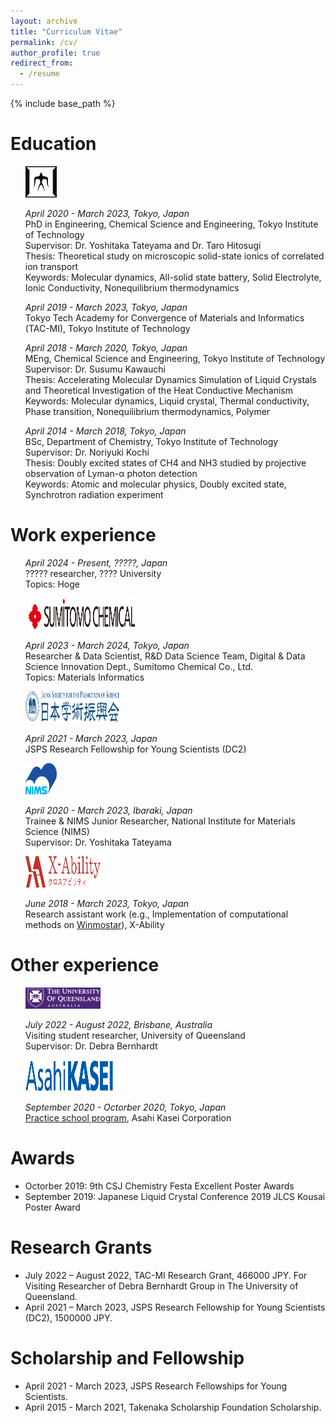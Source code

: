```yaml
---
layout: archive
title: "Curriculum Vitae"
permalink: /cv/
author_profile: true
redirect_from:
  - /resume
---
```


{% include base_path %}

Education  
======
<ul style="list-style-type:none;">
<li>
	<div class='timeline-item'>
		<!-- <img class='timeline-image'  src="../assets/uoc.jpeg" width="50" height="50" float="left"> -->
		<img class='timeline-image'  src="../assets/img-seal-202109.webp" width="50" height="50" float="left">
		<div class='timeline-text'>
			<p>
			<i>April 2020 - March 2023, Tokyo, Japan</i> <br/>
			PhD in Engineering, Chemical Science and Engineering, Tokyo Institute of Technology <br/>
			Supervisor: Dr. Yoshitaka Tateyama and Dr. Taro Hitosugi <br/>
      Thesis: Theoretical study on microscopic solid-state ionics of correlated ion transport <br/>
			Keywords: Molecular dynamics, All-solid state battery, Solid Electrolyte, Ionic Conductivity, Nonequilibrium thermodynamics
			</p>
		</div>
	</div>
</li>

<li>
	<div class='timeline-item'>
		<!-- <img class='timeline-image'  src="../assets/uoc.jpeg" width="50" height="50" float="left"> -->
		<div class='timeline-text'>
			<p>
			<i>April 2019 - March 2023, Tokyo, Japan</i> <br/>
			Tokyo Tech Academy for Convergence of Materials and Informatics (TAC-MI), Tokyo Institute of Technology <br/>
			</p>
		</div>
	</div>
</li>

<li>
	<div class='timeline-item'>
		<div class='timeline-text'>
			<p>
			<i>April 2018 - March 2020, Tokyo, Japan</i> <br/>
			MEng, Chemical Science and Engineering, Tokyo Institute of Technology <br/>
			Supervisor: Dr. Susumu Kawauchi <br/>
      Thesis: Accelerating Molecular Dynamics Simulation of Liquid Crystals and Theoretical Investigation of the Heat Conductive Mechanism <br/>
      <!-- 液晶相の分子動力学計算の効率化と熱伝導機構の理論的解明 -->
			Keywords: Molecular dynamics, Liquid crystal, Thermal conductivity, Phase transition, Nonequilibrium thermodynamics, Polymer
			</p>
		</div>
	</div>
</li>

<li>
	<div class='timeline-item'>
		<!-- <img  class='timeline-image' src="../assets/uoc.jpeg" width="50" height="50" float="left"> -->
		<div class='timeline-text'>
			<p>
			<i>April 2014 - March 2018, Tokyo, Japan</i> <br/>
			BSc, Department of Chemistry, Tokyo Institute of Technology <br/>
      Supervisor: Dr. Noriyuki Kochi <br/>
      Thesis: Doubly excited states of CH4 and NH3 studied by projective observation of Lyman-α photon detection<br/>
      Keywords: Atomic and molecular physics, Doubly excited state, Synchrotron radiation experiment <br/>
			</p>
		</div>
	</div>
</li>
</ul>

Work experience  
======
<ul style="list-style-type:none;">
<li>
	<div class='timeline-item'>
		<!-- <img class='timeline-image'  src="../assets/msr.jpeg" width="50" style="margin-right:5px; margin-left:5px;" height="50" float="left"> -->
		<div class='timeline-text'>
			<p>
			<i>April 2024 - Present, ?????, Japan</i> <br/>
			????? researcher, ???? University <br/>
			Topics: Hoge
			</p>
		</div>
	</div>
</li>

<li>
	<div class='timeline-item'>
		<img class='timeline-image'  src="../assets/SumiChem.svg" width="170" style="margin-right:5px; margin-left:5px;" height="50" float="left">
		<div class='timeline-text'>
			<p>
			<i>April 2023 - March 2024, Tokyo, Japan</i> <br/>
			Researcher & Data Scientist, R&D Data Science Team, Digital & Data Science Innovation Dept., Sumitomo Chemical Co., Ltd. <br/>
			Topics: Materials Informatics
			</p>
		</div>
	</div>
</li>

<li>
	<div class='timeline-item'>
		<!-- <img class='timeline-image' src="../assets/NIMS.png" width="50" height="50" float="left"> -->
		<img class='timeline-image' src="../assets/JSPS.svg" height="50" width="150" float="left">
		<div class='timeline-text'>
			<p>
			<i>April 2021 - March 2023, Japan</i> <br/>
			JSPS Research Fellowship for Young Scientists (DC2) <br/>
			</p>
		</div>
	</div>
</li>

<li>
	<div class='timeline-item'>
		<!-- <img class='timeline-image' src="../assets/NIMS.png" width="50" height="50" float="left"> -->
		<img class='timeline-image' src="../assets/NIMS.png" height="50" width="50" float="left">
		<div class='timeline-text'>
			<p>
			<i>April 2020 - March 2023, Ibaraki, Japan</i> <br/>
			Trainee & NIMS Junior Researcher, National Institute for Materials Science (NIMS) <br/>
      Supervisor: Dr. Yoshitaka Tateyama <br/>
			</p>
		</div>
	</div>
</li>

<li>
	<div class='timeline-item'>
		<!-- <img class='timeline-image' src="../assets/dm.png" width="50" height="50" float="left"> -->
		<img class='timeline-image' src="../assets/xability.svg" width="120" height="50" float="left">
		<div class='timeline-text'>
			<p>
			<i>June 2018 - March 2023, Tokyo, Japan</i> <br/>
			Research assistant work (e.g., Implementation of computational methods on <a href="https://winmostar.com/en/">Winmostar</a>), X-Ability <br/>
			</p>
		</div>
	</div>
</li>
</ul>

Other experience  
======
<ul style="list-style-type:none;">
<li>
	<div class='timeline-item'>
		<!-- <img class='timeline-image' src="../assets/dm.png" width="50" height="50" float="left"> -->
		<img class='timeline-image' src="../assets/UQ.png" width="120" float="left">
		<div class='timeline-text'>
			<p>
			<i>July 2022 - August 2022, Brisbane, Australia</i> <br/>
			Visiting student researcher, University of Queensland <br/>
      		Supervisor: Dr. Debra Bernhardt<br/>
			</p>
		</div>
	</div>
</li>

<li>
	<div class='timeline-item'>
		<!-- <img class='timeline-image' src="../assets/dm.png" width="50" height="50" float="left"> -->
		<img class='timeline-image' src="../assets/AsahiKASEI.png" width="140" height="50" float="left">
		<div class='timeline-text'>
			<p>
			<i>September 2020 - Octorber 2020, Tokyo, Japan</i> <br/>
			<a href="https://www.tac-mi.titech.ac.jp/en/activity/practiceschool2020/">Practice school program</a>,  Asahi Kasei Corporation  <br/>
			</p>
		</div>
	</div>
</li>
</ul>
  
Awards
======
* Octorber 2019: 9th CSJ Chemistry Festa Excellent Poster Awards
* September 2019: Japanese Liquid Crystal Conference 2019 JLCS Kousai Poster Award

Research Grants
=====
* July 2022 – August 2022,	TAC-MI Research Grant, 466000 JPY.
  For Visiting Researcher of Debra Bernhardt Group in The University of Queensland.
* April 2021 – March 2023,	JSPS Research Fellowship for Young Scientists (DC2), 1500000 JPY.

Scholarship and Fellowship
=====
* April 2021 - March 2023, JSPS Research Fellowships for Young Scientists.
* April 2015 - March 2021, Takenaka Scholarship Foundation Scholarship.
